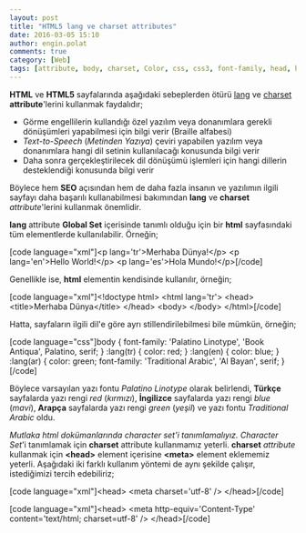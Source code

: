 ```yaml
---
layout: post
title: "HTML5 lang ve charset attributes"
date: 2016-03-05 15:10
author: engin.polat
comments: true
category: [Web]
tags: [attribute, body, charset, Color, css, css3, font-family, head, html, html5, lang, meta, seo, style, text to speech]
---
```

**HTML** ve **HTML5** sayfalarında aşağıdaki sebeplerden ötürü <a href="http://www.w3schools.com/tags/att_global_lang.asp" target="_blank">lang</a> ve <a href="http://www.w3schools.com/tags/att_meta_charset.asp" target="_blank">charset</a> **attribute**'lerini kullanmak faydalıdır;



*   Görme engellilerin kullandığı özel yazılım veya donanımlara gerekli dönüşümleri yapabilmesi için bilgi verir (Braille alfabesi)
*   *Text-to-Speech* (*Metinden Yazıya*) çeviri yapabilen yazılım veya donanımlara hangi dil setinin kullanılacağı konusunda bilgi verir
*   Daha sonra gerçekleştirilecek dil dönüşümü işlemleri için hangi dillerin desteklendiği konusunda bilgi verir

Böylece hem **SEO** açısından hem de daha fazla insanın ve yazılımın ilgili sayfayı daha başarılı kullanabilmesi bakımından **lang** ve **charset** *attribute*'lerini kullanmak önemlidir.

**lang** attribute **Global Set** içerisinde tanımlı olduğu için bir **html** sayfasındaki tüm elementlerde kullanılabilir. Örneğin;

[code language="xml"]&lt;p lang='tr'&gt;Merhaba Dünya!&lt;/p&gt;
&lt;p lang='en'&gt;Hello World!&lt;/p&gt;
&lt;p lang='es'&gt;Hola Mundo!&lt;/p&gt;[/code]

Genellikle ise, **html** elementin kendisinde kullanılır, örneğin;

[code language="xml"]&lt;!doctype html&gt;
&lt;html lang='tr'&gt;
&lt;head&gt;
	&lt;title&gt;Merhaba Dünya&lt;/title&gt;
&lt;/head&gt;
&lt;body&gt;
&lt;/body&gt;
&lt;/html&gt;[/code]

Hatta, sayfaların ilgili dil'e göre ayrı stillendirilebilmesi bile mümkün, örneğin;

[code language="css"]body {
	font-family: 'Palatino Linotype', 'Book Antiqua', Palatino, serif;
}
:lang(tr) {
	color: red;
}
:lang(en) {
	color: blue;
}
:lang(ar) {
	color: green;
	font-family: 'Traditional Arabic', 'Al Bayan', serif;
}[/code]

Böylece varsayılan yazı fontu *Palatino Linotype* olarak belirlendi, **Türkçe** sayfalarda yazı rengi *red* (*kırmızı*), **İngilizce** sayfalarda yazı rengi *blue* (*mavi*), **Arapça** sayfalarda yazı rengi *green* (*yeşil*) ve yazı fontu *Traditional Arabic* oldu.

*Mutlaka html dokümanlarında character set'i tanımlamalıyız.* *Character Set*'i tanımlamak için **charset** attribute kullanmamız yeterli. **charset** *attribute* kullanmak için **&lt;head&gt;** element içerisine **&lt;meta&gt;** element eklememiz yeterli. Aşağıdaki iki farklı kullanım yöntemi de aynı şekilde çalışır, istediğimizi tercih edebiliriz;

[code language="xml"]&lt;head&gt;
	&lt;meta charset='utf-8' /&gt;
&lt;/head&gt;[/code]

[code language="xml"]&lt;head&gt;
	&lt;meta http-equiv='Content-Type' content='text/html; charset=utf-8' /&gt;
&lt;/head&gt;[/code]

